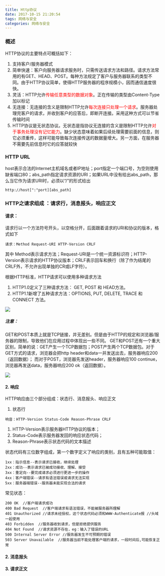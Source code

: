 ```yaml
---
title: Http协议
date: 2017-10-15 21:20:54
tags: 网络与安全
categories: 网络与安全
---
```

### 概述
HTTP协议的主要特点可概括如下：
1. 支持客户/服务器模式
2. 简单快速：客户向服务器请求服务时，只需传送请求方法和路径。请求方法常用的有GET、HEAD、POST。每种方法规定了客户与服务器联系的类型不同。由于HTTP协议简单，使得HTTP服务器的程序规模小，因而通信速度很快。
3. 灵活：HTTP允许<font color="#FF0000">传输任意类型的数据对象</font>。正在传输的类型由Content-Type加以标记
4. 无连接：无连接的含义是限制HTTP允许<font color="#FF0000">每次连接只处理一个请求</font>。服务器处理完客户的请求，并收到客户的应答后，即断开连接。采用这种方式可以节省传输时间
5. HTTP协议是无状态协议。无状态是指协议无连接的含义是限制HTTP允许<font color="#FF0000">对于事务处理没有记忆能力</font>。缺少状态意味着如果后续处理需要前面的信息，则它必须重传，这样可能导致每次连接传送的数据量增大。另一方面，在服务器不需要先前信息时它的应答就较快

### HTTP URL
host表示合法的Internet主机域名或者IP地址；port指定一个端口号，为空则使用缺省端口80；abs_path指定请求资源的URI；如果URL中没有给出abs_path，那么当它作为请求URI时，必须以“/”的形式给出

```
http://host[":"port][abs_path]
```

### HTTP之请求组成 ：请求行，消息报头，响应正文
#### 请求：
请求行以一个方法符号开头，以空格分开，后面跟着请求的URI和协议的版本，格式如下

```
请求：Method Request-URI HTTP-Version CRLF
```
其中 Method表示请求方法；Request-URI是一个统一资源标识符；HTTP-Version表示请求的HTTP协议版本；CRLF表示回车和换行（除了作为结尾的CRLF外，不允许出现单独的CR或LF字符）。

根据HTTP标准，HTTP请求可以使用多种请求方法
1. HTTP1.0定义了三种请求方法： GET, POST 和 HEAD方法。
2. HTTP1.1新增了五种请求方法：OPTIONS, PUT, DELETE, TRACE 和 CONNECT 方法。

![](http://ww1.sinaimg.cn/large/005Y4715gy1fkj98pah31j30j509dwg6.jpg)

##### 注意：
GET和POST本质上就是TCP链接，并无差别。但是由于HTTP的规定和浏览器/服务器的限制，导致他们在应用过程中体现出一些不同。 GET和POST还有一个重大区别，简单的说：GET产生一个TCP数据包；POST产生两个TCP数据包。对于GET方式的请求，浏览器会把http header和data一并发送出去，服务器响应200（返回数据）； 而对于POST，浏览器先发送header，服务器响应100 continue，浏览器再发送data，服务器响应200 ok（返回数据）。

![](http://ww1.sinaimg.cn/large/005Y4715gy1fkjcc6t4k9j30mg0d20tp.jpg)

#### 2. 响应
HTTP响应由三个部分组成：状态行、消息报头、响应正文
1. 状态行

```
响音：HTTP-Version Status-Code Reason-Phrase CRLF

```
1. HTTP-Version表示服务器HTTP协议的版本；
2. Status-Code表示服务器发回的响应状态代码；
3. Reason-Phrase表示状态代码的文本描述

状态代码有三位数字组成，第一个数字定义了响应的类别，且有五种可能取值：

```
1xx：指示信息--表示请求已接收，继续处理
2xx：成功--表示请求已被成功接收、理解、接受
3xx：重定向--要完成请求必须进行更进一步的操作
4xx：客户端错误--请求有语法错误或请求无法实现
5xx：服务器端错误--服务器未能实现合法的请求
```
常见状态：

```
200 OK  //客户端请求成功
400 Bad Request  //客户端请求有语法错误，不能被服务器所理解
401 Unauthorized //请求未经授权，这个状态代码必须和WWW-Authenticate报 //头域一起使用
403 Forbidden  //服务器收到请求，但是拒绝提供服务
404 Not Found  //请求资源不存在，eg：输入了错误的URL
500 Internal Server Error //服务器发生不可预期的错误
503 Server Unavailable  //服务器当前不能处理客户端的请求，一段时间后,可能恢复正常
```



#### 2. 消息报头
#### 3. 请求正文